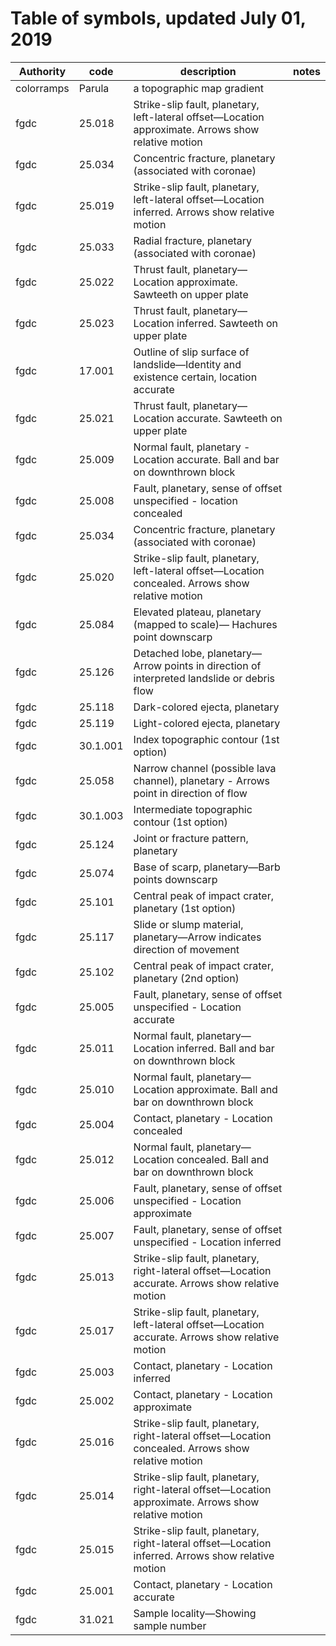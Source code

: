 # Table of symbols, updated July 01, 2019
|Authority |  code  |                                             description                                             |notes|
|----------|--------|-----------------------------------------------------------------------------------------------------|-----|
|colorramps|Parula  | a topographic map gradient                                                                          |     |
|fgdc      |25.018  | Strike-slip fault, planetary, left-lateral offset—Location approximate. Arrows show relative motion |     |
|fgdc      |25.034  | Concentric fracture, planetary (associated with coronae)                                            |     |
|fgdc      |25.019  | Strike-slip fault, planetary, left-lateral offset—Location inferred. Arrows show relative motion    |     |
|fgdc      |25.033  | Radial fracture, planetary (associated with coronae)                                                |     |
|fgdc      |25.022  | Thrust fault, planetary—Location approximate. Sawteeth on upper plate                               |     |
|fgdc      |25.023  | Thrust fault, planetary—Location inferred. Sawteeth on upper plate                                  |     |
|fgdc      |17.001  | Outline of slip surface of landslide—Identity and existence certain, location accurate              |     |
|fgdc      |25.021  | Thrust fault, planetary—Location accurate. Sawteeth on upper plate                                  |     |
|fgdc      |25.009  | Normal fault, planetary - Location accurate. Ball and bar on downthrown block                       |     |
|fgdc      |25.008  | Fault, planetary, sense of offset unspecified - location concealed                                  |     |
|fgdc      |25.034  | Concentric fracture, planetary (associated with coronae)                                            |     |
|fgdc      |25.020  | Strike-slip fault, planetary, left-lateral offset—Location concealed. Arrows show relative motion   |     |
|fgdc      |25.084  | Elevated plateau, planetary (mapped to scale)— Hachures point downscarp                             |     |
|fgdc      |25.126  |  Detached lobe, planetary—Arrow points in direction of interpreted landslide or debris flow         |     |
|fgdc      |25.118  | Dark-colored ejecta, planetary                                                                      |     |
|fgdc      |25.119  | Light-colored ejecta, planetary                                                                     |     |
|fgdc      |30.1.001| Index topographic contour (1st option)                                                              |     |
|fgdc      |25.058  | Narrow channel (possible lava channel), planetary - Arrows point in direction of flow               |     |
|fgdc      |30.1.003| Intermediate topographic contour (1st option)                                                       |     |
|fgdc      |25.124  | Joint or fracture pattern, planetary                                                                |     |
|fgdc      |25.074  | Base of scarp, planetary—Barb points downscarp                                                      |     |
|fgdc      |25.101  | Central peak of impact crater, planetary (1st option)                                               |     |
|fgdc      |25.117  | Slide or slump material, planetary—Arrow indicates direction of movement                            |     |
|fgdc      |25.102  | Central peak of impact crater, planetary (2nd option)                                               |     |
|fgdc      |25.005  | Fault, planetary, sense of offset unspecified - Location accurate                                   |     |
|fgdc      |25.011  | Normal fault, planetary—Location inferred. Ball and bar on downthrown block                         |     |
|fgdc      |25.010  | Normal fault, planetary—Location approximate. Ball and bar on downthrown block                      |     |
|fgdc      |25.004  | Contact, planetary - Location concealed                                                             |     |
|fgdc      |25.012  | Normal fault, planetary—Location concealed. Ball and bar on downthrown block                        |     |
|fgdc      |25.006  | Fault, planetary, sense of offset unspecified - Location approximate                                |     |
|fgdc      |25.007  | Fault, planetary, sense of offset unspecified - Location inferred                                   |     |
|fgdc      |25.013  | Strike-slip fault, planetary, right-lateral offset—Location accurate. Arrows show relative motion   |     |
|fgdc      |25.017  | Strike-slip fault, planetary, left-lateral offset—Location accurate. Arrows show relative motion    |     |
|fgdc      |25.003  | Contact, planetary - Location inferred                                                              |     |
|fgdc      |25.002  | Contact, planetary - Location approximate                                                           |     |
|fgdc      |25.016  | Strike-slip fault, planetary, right-lateral offset—Location concealed. Arrows show relative motion  |     |
|fgdc      |25.014  | Strike-slip fault, planetary, right-lateral offset—Location approximate. Arrows show relative motion|     |
|fgdc      |25.015  | Strike-slip fault, planetary, right-lateral offset—Location inferred. Arrows show relative motion   |     |
|fgdc      |25.001  | Contact, planetary - Location accurate                                                              |     |
|fgdc      |31.021  | Sample locality—Showing sample number                                                               |     |
